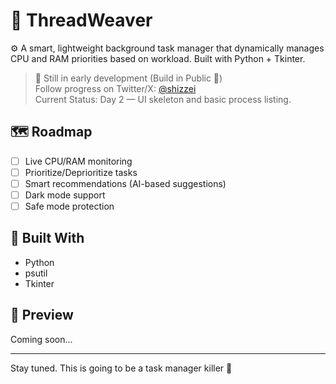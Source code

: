 # 🧵 ThreadWeaver

⚙️ A smart, lightweight background task manager that dynamically manages CPU and RAM priorities based on workload. Built with Python + Tkinter.

> 🔧 Still in early development (Build in Public 🚀)  
> Follow progress on Twitter/X: [@shizzei](https://twitter.com/shizzei)  
> Current Status: Day 2 — UI skeleton and basic process listing.

## 🗺️ Roadmap

- [ ] Live CPU/RAM monitoring
- [ ] Prioritize/Deprioritize tasks
- [ ] Smart recommendations (AI-based suggestions)
- [ ] Dark mode support
- [ ] Safe mode protection

## 🔨 Built With

- Python
- psutil
- Tkinter

## 📸 Preview

Coming soon...

---

Stay tuned. This is going to be a task manager killer 👀
